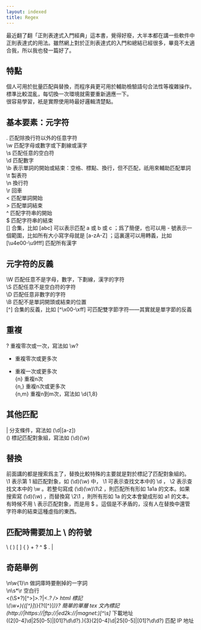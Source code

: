 ```yaml
---
layout: indexed
title: Regex
---
```

最近翻了翻「正則表達式入門經典」這本書，覺得好廢，大半本都在講一些軟件中正則表達式的用法。雖然網上對於正則表達式的入門和總結已經很多，畢竟不太適合我，所以我也發一篇好了。  

## 特點
個人可用於批量匹配與替換，而程序員更可用於輔助檢驗語句合法性等複雜操作。  
標準比較混亂，每切換一次環境就需要重新適應一下。  
很容易學習，衹是實際使用時最好邏輯清楚點。  

## 基本要素：元字符
.	匹配除換行符以外的任意字符  
\w	匹配字母或數字或下劃線或漢字  
\s	匹配任意的空白符  
\d	匹配數字  
\b	表示單詞的開始或結束：空格、標點、換行，但不匹配，祇用來輔助匹配單詞  
\t	製表符  
\n	換行符  
\r	回車  
\<	匹配單詞開始  
\>	匹配單詞結束  
^	匹配字符串的開始  
$	匹配字符串的結束  
[]	合集，比如 [abc] 可以表示匹配 a 或 b 或 c ；爲了簡便，也可以用 - 號表示一個範圍，比如所有大小寫字母就是 [a-zA-Z] ；這裏還可以用轉義，比如 [\u4e00-\u9fff] 匹配所有漢字  

## 元字符的反義
\W	匹配任意不是字母，數字，下劃線，漢字的字符  
\S	匹配任意不是空白符的字符  
\D	匹配任意非數字的字符  
\B	匹配不是單詞開頭或結束的位置  
[^]	合集的反義，比如 [^\x00-\xff] 可匹配雙字節字符——其實就是單字節的反義  

## 重複
?	重複零次或一次，寫法如 \w?  
*	重複零次或更多次  
+	重複一次或更多次  
{n}	重複n次  
{n,}	重複n次或更多次  
{n,m}	重複n到m次，寫法如 \d{1,8}  


## 其他匹配
|	分支條件，寫法如 (\d|\[a-z])  
()	標記匹配對象組，寫法如 (\d)(\w)  


## 替換
前面講的都是搜索爲主了，替換比較特殊的主要就是對於標記了匹配對象組的。  
\1	表示第 1 組匹配對象，如 (\d)(\w) 中， \1 可表示查找文本中的 \d ， \2 表示查找文本中的 \w 。若整句寫成 (\d)(\w)\1\2 ，則匹配所有形如 1a1a 的文本。如果搜索寫 (\d)(\w) ，而替換寫 \2\1 ，則所有形如 1a 的文本會變成形如 a1 的文本。  
有時候不用 \ 表示匹配對象，而是用 $ 。這個是不矛盾的，沒有人在替換中還管字符串的結束這種虛指的東西。  

## 匹配時需要加上 \ 的符號
\ ( ) [ ] { } + ? ^ $ . | 

## 奇葩舉例
\n\w{1}\n	做詞庫時要刪掉的一字詞  
\n\s*\r	空白行  
<(\S*?)[^>]*>.*?|<.*? />	html 標記  
\\(\w+)\{([^}]*)\}\{?([^}]*)\}?	簡單的單層 tex 文內標記  
(http://|https://|ftp://|ed2k://|magnet:)[^\s]*	下載地址  
((2[0-4]\d|25[0-5]|[01]?\d\d?)\.){3}(2[0-4]\d|25[0-5]|[01]?\d\d?)	匹配 IP 地址  
